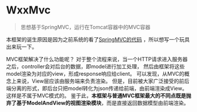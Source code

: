 # WxxMvc
> 思想基于SpringMVC，运行在Tomcat容器中的MVC容器

本框架的诞生原因是因为之前系统的看了[SpringMVC的代码](https://wxxlamp.cn/2021/02/17/spring-mvc-desc/) 
，所以想写一个玩具出来玩一下。

MVC框架解决了什么功能呢？
对于整个流程来说，当一个HTTP请求进入服务器之后，controller会对后台的数据，即model进行加工处理，
然后由框架将这些model渲染为对应的view，形成response响应给client。
可以发现，从MVC的概念上来说，View层应该由服务端来负责渲染。
但是，目前被大家广泛接受的前后端分离的形式，即后台只把model转化为json传递给前端，由前端渲染成View。这样是不属于MVC模式的。
鉴于此，**本框架与普通MVC框架最大的不同点既是抛弃了基于ModelAndView的视图渲染模块**，而是直接返回数据模型由前端渲染。

